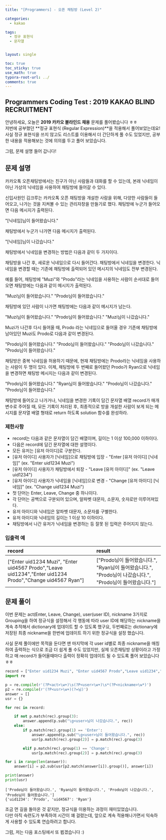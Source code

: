 ```yaml
---
title: "[Programmers] - 오픈 채팅방 (Level 2)"

categories:
  - kakao

tags:
  - 정규 표현식
  - 문자열


layout: single

toc: true
toc_sticky: true
use_math: true
typora-root-url: ../
comments: true
---
```

## Programmers Coding Test : 2019 KAKAO BLIND RECRUITMENT

안녕하세요, 오늘은 **2019 카카오 블라인드 채용** 문제를 풀어봤습니다 ㅎㅎ  
저번에 공부했던 **정규 표현식 (Regular Expression)**을 적용해서 풀어보았는데요!  
사실 정규 표현식을 쓰지 않고도 리스트를 이용해서 더 간단하게 풀 수도 있었지만, 공부한 내용을 적용해보는 것에 의의를 두고 풀어 보았습니다.  

그럼, 문제 설명 들어 갑니다!

## 문제 설명

카카오톡 오픈채팅방에서는 친구가 아닌 사람들과 대화를 할 수 있는데, 본래 닉네임이 아닌 가상의 닉네임을 사용하여 채팅방에 들어갈 수 있다.

신입사원인 김크루는 카카오톡 오픈 채팅방을 개설한 사람을 위해, 다양한 사람들이 들어오고, 나가는 것을 지켜볼 수 있는 관리자창을 만들기로 했다. 채팅방에 누군가 들어오면 다음 메시지가 출력된다.

"[닉네임]님이 들어왔습니다."

채팅방에서 누군가 나가면 다음 메시지가 출력된다.

"[닉네임]님이 나갔습니다."

채팅방에서 닉네임을 변경하는 방법은 다음과 같이 두 가지이다.

채팅방을 나간 후, 새로운 닉네임으로 다시 들어간다.
채팅방에서 닉네임을 변경한다.
닉네임을 변경할 때는 기존에 채팅방에 출력되어 있던 메시지의 닉네임도 전부 변경된다.

예를 들어, 채팅방에 "Muzi"와 "Prodo"라는 닉네임을 사용하는 사람이 순서대로 들어오면 채팅방에는 다음과 같이 메시지가 출력된다.

"Muzi님이 들어왔습니다."
"Prodo님이 들어왔습니다."

채팅방에 있던 사람이 나가면 채팅방에는 다음과 같이 메시지가 남는다.

"Muzi님이 들어왔습니다."
"Prodo님이 들어왔습니다."
"Muzi님이 나갔습니다."

Muzi가 나간후 다시 들어올 때, Prodo 라는 닉네임으로 들어올 경우 기존에 채팅방에 남아있던 Muzi도 Prodo로 다음과 같이 변경된다.

"Prodo님이 들어왔습니다."
"Prodo님이 들어왔습니다."
"Prodo님이 나갔습니다."
"Prodo님이 들어왔습니다."

채팅방은 중복 닉네임을 허용하기 때문에, 현재 채팅방에는 Prodo라는 닉네임을 사용하는 사람이 두 명이 있다. 이제, 채팅방에 두 번째로 들어왔던 Prodo가 Ryan으로 닉네임을 변경하면 채팅방 메시지는 다음과 같이 변경된다.

"Prodo님이 들어왔습니다."
"Ryan님이 들어왔습니다."
"Prodo님이 나갔습니다."
"Prodo님이 들어왔습니다."

채팅방에 들어오고 나가거나, 닉네임을 변경한 기록이 담긴 문자열 배열 record가 매개변수로 주어질 때, 모든 기록이 처리된 후, 최종적으로 방을 개설한 사람이 보게 되는 메시지를 문자열 배열 형태로 return 하도록 solution 함수를 완성하라.

###  제한사항
- record는 다음과 같은 문자열이 담긴 배열이며, 길이는 1 이상 100,000 이하이다.
- 다음은 record에 담긴 문자열에 대한 설명이다.
- 모든 유저는 [유저 아이디]로 구분한다.
- [유저 아이디] 사용자가 [닉네임]으로 채팅방에 입장 - "Enter [유저 아이디] [닉네임]" (ex. "Enter uid1234 Muzi")
- [유저 아이디] 사용자가 채팅방에서 퇴장 - "Leave [유저 아이디]" (ex. "Leave uid1234")
- [유저 아이디] 사용자가 닉네임을 [닉네임]으로 변경 - "Change [유저 아이디] [닉네임]" (ex. "Change uid1234 Muzi")
- 첫 단어는 Enter, Leave, Change 중 하나이다.
- 각 단어는 공백으로 구분되어 있으며, 알파벳 대문자, 소문자, 숫자로만 이루어져있다.
- 유저 아이디와 닉네임은 알파벳 대문자, 소문자를 구별한다.
- 유저 아이디와 닉네임의 길이는 1 이상 10 이하이다.
- 채팅방에서 나간 유저가 닉네임을 변경하는 등 잘못 된 입력은 주어지지 않는다.

### 입출력 예

|record|result|  
|:--|:--|  
|["Enter uid1234 Muzi", "Enter uid4567 Prodo","Leave uid1234","Enter uid1234 Prodo","Change uid4567 Ryan"]|["Prodo님이 들어왔습니다.", "Ryan님이 들어왔습니다.", "Prodo님이 나갔습니다.", "Prodo님이 들어왔습니다."]|  




## 문제 풀이

이번 문제는 act(Enter, Leave, Change), user(user ID), nickname 3가지로 Grouping을 하여 정규식을 설정해서 각 행동에 따라 user ID에 해당하는 nickname을 계속 추적해서 dictionary에 업데이트 할 수 있도록 했구요, 두번째로는 dictionary에 저장된 최종 nickname을 한번에 업데이트 하기 위한 정규식을 설정 했습니다.   

사실 문제 풀이에만 목적을 둔다면 맨 마지막에 각 user id별로 최종 nickname을 매칭하여 출력하는 식으로 조금 더 쉽게 풀 수도 있었지만, 실제 오픈채팅방 상황이라고 가정하고 매 record가 들어올때마다 출력이 정확히 업데이트 될 수 있도록 풀어 보았습니다 ㅎㅎ  



```python
record = ["Enter uid1234 Muzi", "Enter uid4567 Prodo","Leave uid1234","Enter uid1234 Prodo","Change uid4567 Ryan"]
import re

p = re.compile(r'(?P<act>\w+)\s(?P<user>\w+)\s*(?P<nickname>\w*)')
p2 = re.compile(r'(?P<usr>\w+)(?=님)')
answer = []
usr = {}

for rec in record:

    if not p.match(rec).group(3):
        answer.append(p.sub("\g<user>님이 나갔습니다.", rec))
    else:
        if p.match(rec).group(1) == 'Enter':
            answer.append(p.sub("\g<user>님이 들어왔습니다.", rec))    
            usr[p.match(rec).group(2)] = p.match(rec).group(3)

        elif p.match(rec).group(1) == 'Change':
            usr[p.match(rec).group(2)] = p.match(rec).group(3)

for i in range(len(answer)):
    answer[i] = p2.sub(usr[p2.match(answer[i]).group()], answer[i])

print(answer)
print(usr)
```

    ['Prodo님이 들어왔습니다.', 'Ryan님이 들어왔습니다.', 'Prodo님이 나갔습니다.', 'Prodo님이 들어왔습니다.']
    {'uid1234': 'Prodo', 'uid4567': 'Ryan'}


조금 먼 길을 돌아온 것 같지만, 정규식을 이용하는 과정이 재미있었습니다.  
다만 아직 숙련도가 부족하여 시간이 꽤 걸렸는데, 앞으로 계속 적용해나가면서 익숙하게 사용할 수 있도록 연습하려고 합니다.  

그럼, 저는 다음 포스팅에서 또 뵙겠습니다 :)
